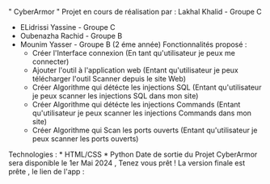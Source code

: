 " CyberArmor "
Projet en cours de réalisation par :
  Lakhal Khalid - Groupe C
  * ELidrissi Yassine - Groupe C
  * Oubenazha Rachid - Groupe B
  * Mounim Yasser - Groupe B (2 éme année)
Fonctionnalités proposé :
    * Créer l'Interface connexion (En tant qu'utilisateur je peux me connecter)
    * Ajouter l'outil à l'application web (Entant qu'utilisateur je peux télécharger
      l'outil Scanner depuis le site Web)
    * Créer Algorithme qui détécte les injections SQL (Entant qu'utilisateur je peux scanner les injections SQL dans mon site)
    * Créer Algorithme qui détécte les injections Commands (Entant qu'utilisateur je peux scanner les injections Commands dans mon site)
    * Créer Algorithme qui Scan les ports ouverts (Entant qu'utilisateur je peux scanner les ports ouverts)
    
Technologies :
    * HTML/CSS
    * Python
Date de sortie du Projet
CyberArmor sera disponible le 1er Mai 2024 , Tenez vous prêt !
La version finale est prête , le lien de l'app : 
